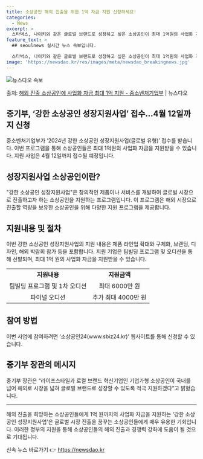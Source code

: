 ```yaml
---
title: 소상공인 해외 진출을 위한 1억 자금 지원 신청하세요!
categories:
  - News
excerpt: >
  스타벅스, 나이키와 같은 글로벌 브랜드로 성장하고 싶은 소상공인이 최대 1억원의 사업화 자금을 받을 길이 열…
feature_text: >
  ## seoulnews 실시간 뉴스 속보입니다.

  스타벅스, 나이키와 같은 글로벌 브랜드로 성장하고 싶은 소상공인이 최대 1억원의 사업화 자금을 받을 길이 열…
image: 'https://newsdao.kr/res/images/meta/newsdao_breakingnews.jpg'
---
```


![뉴스다오 속보](https://newsdao.kr/res/images/meta/newsdao_breakingnews.jpg)

<p>출처: <a href="https://newsdao.kr/3305" rel="dofollow">해외 진출 소상공인에 사업화 자금 최대 1억 지원 - 중소벤처기업부</a> | 뉴스다오</p>

<h2>중기부, ‘강한 소상공인 성장지원사업’ 접수…4월 12일까지 신청</h2>
<p data-ke-size="size16">중소벤처기업부가 ‘2024년 강한 소상공인 성장지원사업(글로벌 유형)’ 접수를 받습니다. 이번 프로그램을 통해 소상공인들은 최대 1억원의 사업화 자금을 지원받을 수 있습니다. 지원 사업은 4월 12일까지 접수될 예정입니다.</p>

<h2 data-ke-size="size26">성장지원사업 소상공인이란?</h2>
<p data-ke-size="size16">"강한 소상공인 성장지원사업"은 창의적인 제품이나 서비스를 개발하여 글로벌 시장으로 진출하고자 하는 소상공인을 지원하는 프로그램입니다. 이 프로그램은 해외 시장으로 진출할 역량을 보유한 소상공인을 위해 다양한 지원 프로그램을 제공합니다.</p>

<h2 data-ke-size="size26">지원내용 및 절차</h2>
<p data-ke-size="size16">이번 강한 소상공인 성장지원사업의 지원 내용은 제품 라인업 확대와 구체화, 브랜딩, 디자인, 해외 박람회 참가 등을 포함합니다. 지원 기업은 팀빌딩 프로그램 및 오디션을 통해 선발되며, 최대 1억 원의 사업화 자금을 지원받을 수 있습니다.</p>

<table>
	<tr>
		<td style="text-align: center; height: 17px;"><b>지원내용</b></td>
		<td style="text-align: center; height: 17px;"><b>지원금액</b></td>
	</tr>
	<tr>
		<td style="text-align: center; height: 17px;">팀빌딩 프로그램 및 1차 오디션</td>
		<td style="text-align: center; height: 17px;">최대 6000만 원</td>
	</tr>
	<tr>
		<td style="text-align: center; height: 17px;">파이널 오디션</td>
		<td style="text-align: center; height: 17px;">추가 최대 4000만 원</td>
	</tr>
</table>

<h2 data-ke-size="size26">참여 방법</h2>
<p data-ke-size="size16">이번 사업에 참여하려면 ‘소상공인24(www.sbiz24.kr)’ 웹사이트를 통해 신청할 수 있습니다.</p>

<h2 data-ke-size="size26">중기부 장관의 메시지</h2>
<p data-ke-size="size16">중기부 장관은 “라이프스타일과 로컬 브랜드 혁신기업인 기업가형 소상공인이 국내를 넘어 해외로 시장을 넓혀 글로벌 브랜드로 성장할 수 있도록 적극 지원하겠다”고 밝혔습니다.</p>

<hr>

<p data-ke-size="size16">해외 진출을 희망하는 소상공인들에게 1억 원까지의 사업화 자금을 지원하는 ‘강한 소상공인 성장지원사업’은 글로벌 시장 진출을 꿈꾸는 소상공인들에게 매우 유용한 기회입니다. 이러한 정부의 지원을 통해 소상공인들의 해외 진출과 경쟁력 강화에 도움이 될 것으로 기대됩니다.</p> 

신속 뉴스 바로가기 👉 <a href="https://newsdao.kr" rel="dofollow">https://newsdao.kr</a>


